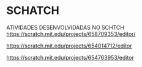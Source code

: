 # SCHATCH
ATIVIDADES DESENVOLVIDADAS NO SCHTCH
https://scratch.mit.edu/projects/658709353/editor/

https://scratch.mit.edu/projects/654014712/editor

https://scratch.mit.edu/projects/654763953/editor
